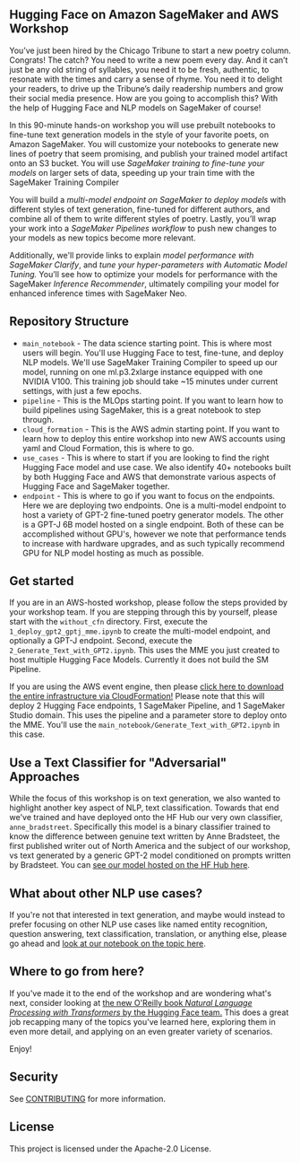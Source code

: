 ## Hugging Face on Amazon SageMaker and AWS Workshop

You’ve just been hired by the Chicago Tribune to start a new poetry column. Congrats! The catch? You need to write a new poem every day. And it can’t just be any old string of syllables, you need it to be fresh, authentic, to resonate with the times and carry a sense of rhyme. You need it to delight your readers, to drive up the Tribune’s daily readership numbers and grow their social media presence. How are you going to accomplish this? With the help of Hugging Face and NLP models on SageMaker of course! 

In this 90-minute hands-on workshop you will use prebuilt notebooks to fine-tune text generation models in the style of your favorite poets, on Amazon SageMaker. You will customize your notebooks to generate new lines of poetry that seem promising, and publish your trained model artifact onto an S3 bucket. You will use *SageMaker training to fine-tune your models* on larger sets of data, speeding up your train time with the SageMaker Training Compiler

You will build a *multi-model endpoint on SageMaker to deploy models* with different styles of text generation, fine-tuned for different authors, and combine all of them to write different styles of poetry. Lastly, you’ll wrap your work into a *SageMaker Pipelines workflow* to push new changes to your models as new topics become more relevant. 

Additionally, we'll provide links to explain *model performance with SageMaker Clarify*, and *tune your hyper-parameters with Automatic Model Tuning.* You’ll see how to optimize your models for performance with the SageMaker *Inference Recommender*, ultimately compiling your model for enhanced inference times with SageMaker Neo. 

## Repository Structure

- `main_notebook` - The data science starting point. This is where most users will begin. You'll use Hugging Face to test, fine-tune, and deploy NLP models. We'll use SageMaker Training Compiler to speed up our model, running on one ml.p3.2xlarge instance equipped with one NVIDIA V100. This training job should take ~15 minutes under current settings, with just a few epochs.
- `pipeline` - This is the MLOps starting point. If you want to learn how to build pipelines using SageMaker, this is a great notebook to step through.
- `cloud_formation` - This is the AWS admin starting point. If you want to learn how to deploy this entire workshop into new AWS accounts using yaml and Cloud Formation, this is where to go.
- `use_cases` - This is where to start if you are looking to find the right Hugging Face model and use case. We also identify 40+ notebooks built by both Hugging Face and AWS that demonstrate various aspects of Hugging Face and SageMaker together.
- `endpoint` - This is where to go if you want to focus on the endpoints. Here we are deploying two endpoints. One is a multi-model endpoint to host a variety of GPT-2 fine-tuned poetry generator models. The other is a GPT-J 6B model hosted on a single endpoint. Both of these can be accomplished without GPU's, however we note that performance tends to increase with hardware upgrades, and as such typically recommend GPU for NLP model hosting as much as possible. 

## Get started
If you are in an AWS-hosted workshop, please follow the steps provided by your workshop team. If you are stepping through this by yourself, please start with the `without_cfn` directory. First, execute the `1_deploy_gpt2_gptj_mme.ipynb` to create the multi-model endpoint, and optionally a GPT-J endpoint. Second, execute the `2_Generate_Text_with_GPT2.ipynb`. This uses the MME you just created to host multiple Hugging Face Models. Currently it does not build the SM Pipeline.

If you are using the AWS event engine, then please [click here to download the entire infrastructure via CloudFormation!](https://us-east-1.console.aws.amazon.com/cloudformation/home?region=us-east-1#/stacks/create/review?templateURL=https://nlp-workshop-models.s3.us-east-1.amazonaws.com/templates/nlp-workshop-stack.yaml&stackName=PoetryOfNLP) Please note that this will deploy 2 Hugging Face endpoints, 1 SageMaker Pipeline, and 1 SageMaker Studio domain. This uses the pipeline and a parameter store to deploy onto the MME. You'll use the `main_notebook/Generate_Text_with_GPT2.ipynb` in this case.


## Use a Text Classifier for "Adversarial" Approaches
While the focus of this workshop is on text generation, we also wanted to highlight another key aspect of NLP, text classification. Towards that end we've trained and have deployed onto the HF Hub our very own classifier, `anne_bradstreet`. Specifically this model is a binary classifier trained to know the difference between genuine text written by Anne Bradsteet, the first published writer out of North America and the subject of our workshop, vs text generated by a generic GPT-2 model conditioned on prompts written by Bradsteet. You can [see our model hosted on the HF Hub here](https://huggingface.co/edubz/anne_bradstreet).

## What about other NLP use cases?
If you're not that interested in text generation, and maybe would instead to prefer focusing on other NLP use cases like named entity recognition, question answering, text classification, translation, or anything else, please go ahead and [look at our notebook on the topic here](https://github.com/aws-samples/hugging-face-workshop/blob/main/use_cases/Pick_the_right_HF_model.ipynb).

## Where to go from here?
If you've made it to the end of the workshop and are wondering what's next, consider looking at [the new O'Reilly book *Natural Language Processing with Transformers* by the Hugging Face team.](https://www.amazon.com/Natural-Language-Processing-Transformers-Applications/dp/1098103246/ref=sr_1_3?crid=1U6AVYBVZNY07&keywords=natural+language+processing+with+transformers&qid=1642008897&sprefix=natural+language+processing+%2Caps%2C148&sr=8-3) This does a great job recapping many of the topics you've learned here, exploring them in even more detail, and applying on an even greater variety of scenarios.

Enjoy!

## Security

See [CONTRIBUTING](CONTRIBUTING.md#security-issue-notifications) for more information.

## License

This project is licensed under the Apache-2.0 License.


